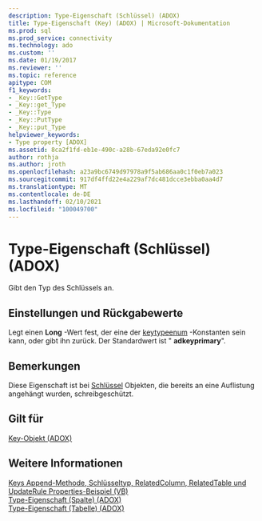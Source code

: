```yaml
---
description: Type-Eigenschaft (Schlüssel) (ADOX)
title: Type-Eigenschaft (Key) (ADOX) | Microsoft-Dokumentation
ms.prod: sql
ms.prod_service: connectivity
ms.technology: ado
ms.custom: ''
ms.date: 01/19/2017
ms.reviewer: ''
ms.topic: reference
apitype: COM
f1_keywords:
- _Key::GetType
- _Key::get_Type
- _Key::Type
- _Key::PutType
- _Key::put_Type
helpviewer_keywords:
- Type property [ADOX]
ms.assetid: 8ca2f1fd-eb1e-490c-a28b-67eda92e0fc7
author: rothja
ms.author: jroth
ms.openlocfilehash: a23a9bc6749d97978a9f5ab686aa0c1f0eb7a023
ms.sourcegitcommit: 917df4ffd22e4a229af7dc481dcce3ebba0aa4d7
ms.translationtype: MT
ms.contentlocale: de-DE
ms.lasthandoff: 02/10/2021
ms.locfileid: "100049700"
---
```

# <a name="type-property-key-adox"></a>Type-Eigenschaft (Schlüssel) (ADOX)
Gibt den Typ des Schlüssels an.  
  
## <a name="settings-and-return-values"></a>Einstellungen und Rückgabewerte  
 Legt einen **Long** -Wert fest, der eine der [keytypeenum](./keytypeenum.md) -Konstanten sein kann, oder gibt ihn zurück. Der Standardwert ist " **adkeyprimary**".  
  
## <a name="remarks"></a>Bemerkungen  
 Diese Eigenschaft ist bei [Schlüssel](./key-object-adox.md) Objekten, die bereits an eine Auflistung angehängt wurden, schreibgeschützt.  
  
## <a name="applies-to"></a>Gilt für  
 [Key-Objekt (ADOX)](./key-object-adox.md)  
  
## <a name="see-also"></a>Weitere Informationen  
 [Keys Append-Methode, Schlüsseltyp, RelatedColumn, RelatedTable und UpdateRule Properties-Beispiel (VB)](./keys-append-method-key-type-relatedcolumn-relatedtable-example-vb.md)   
 [Type-Eigenschaft (Spalte) (ADOX)](./type-property-column-adox.md)   
 [Type-Eigenschaft (Tabelle) (ADOX)](./type-property-table-adox.md)